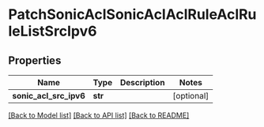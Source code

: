 # PatchSonicAclSonicAclAclRuleAclRuleListSrcIpv6

## Properties
Name | Type | Description | Notes
------------ | ------------- | ------------- | -------------
**sonic_acl_src_ipv6** | **str** |  | [optional] 

[[Back to Model list]](../README.md#documentation-for-models) [[Back to API list]](../README.md#documentation-for-api-endpoints) [[Back to README]](../README.md)


